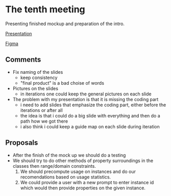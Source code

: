 # The tenth meeting

Presenting finished mockup and preparation of the intro.

[Presentation](https://docs.google.com/presentation/d/15zS2wECsCn0FeBIFmVVAN7plgzKASfUm4cFerw5rIhM/edit?usp=sharing)

[Figma](https://www.figma.com/file/6iULJh0Hvm4cSu39WisXLq/ds-wdoi?type=design&node-id=0%3A1&mode=design&t=euG11MLTby7Yaq23-1)


## Comments

- Fix naming of the slides
  - keep consistency
  - "final product" is a bad choise of words
- Pictures on the slides 
  - in iterations one could keep the general pictures on each slide
- The problem with my presentation is that it is missing the coding part
  - i need to add slides that emphasize the coding part, either before the iterations or after all
  - the idea is that i could do a big slide with everything and then do a path how we got there
  - i also think i could keep a guide map on each slide during iteration


## Proposals

- After the finish of the mock up we should do a testing
- We should try to do other methods of property surroundings in the classes then range/domain constraints.
  1. We should precompute usage on instances and do our recomendations based on usage statistics.
  2. We could provide a user with a new prompt to enter instance id which would then provide properties on the given instance.